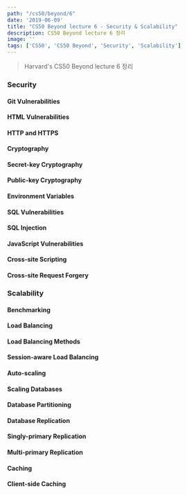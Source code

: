 ```yaml
---
path: "/cs50/beyond/6"
date: '2019-06-09'
title: "CS50 Beyond lecture 6 - Security & Scalability"
description: CS50 Beyond lecture 6 정리
image: ''
tags: ['CS50', 'CS50 Beyond', 'Security', 'Scalability']
---
```

> Harvard's CS50 Beyond lecture 6 정리

### Security

#### Git Vulnerabilities

#### HTML Vulnerabilities

#### HTTP and HTTPS

#### Cryptography

#### Secret-key Cryptography

#### Public-key Cryptography

#### Environment Variables

#### SQL Vulnerabilities

#### SQL Injection

#### JavaScript Vulnerabilities

#### Cross-site Scripting

#### Cross-site Request Forgery

### Scalability

#### Benchmarking

#### Load Balancing

#### Load Balancing Methods

#### Session-aware Load Balancing

#### Auto-scaling

#### Scaling Databases

#### Database Partitioning

#### Database Replication

#### Singly-primary Replication

#### Multi-primary Replication

#### Caching

#### Client-side Caching